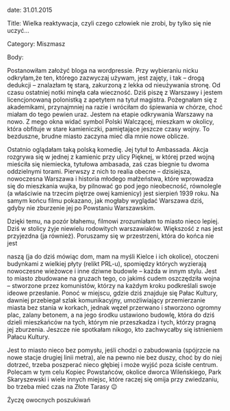 date: 31.01.2015

Title: Wielka reaktywacja, czyli czego człowiek nie zrobi, by tylko się nie uczyć…

Category: Miszmasz

Body:

Postanowiłam założyć bloga na wordpressie. Przy wybieraniu nicku odkryłam,że ten, którego zazwyczaj używam, jest zajęty, i tak – drogą dedukcji – znalazłam tę starą, zakurzoną z lekka od nieużywania stronę. Od czasu ostatniej notki minęła cała wieczność. Dziś piszę z Warszawy i jestem licencjonowaną polonistką z apetytem na tytuł magistra. Pożegnałam się z akademikami, przynajmniej na razie i wróciłam do śpiewania w chórze, choć miałam do tego pewien uraz. Jestem na etapie odkrywania Warszawy na nowo. Z mego okna widać symbol Polski Walczącej, mieszkam w okolicy, która obfituje w stare kamieniczki, pamiętające jeszcze czasy wojny. To bezduszne, brudne miasto zaczyna mieć dla mnie nowe oblicze.

Ostatnio oglądałam taką polską komedię. Jej tytuł to Ambassada. Akcja rozgrywa się w jednej z kamienic przy ulicy Pięknej, w której przed wojną mieściła się niemiecka, tytułowa ambasada, zaś czas biegnie tu dwoma oddzielnymi torami. Pierwszy z nich to realia obecne – dzisiejsza, nowoczesna Warszawa i historia młodego małżeństwa, które wprowadza się do mieszkania wujka, by pilnować go pod jego nieobecność, równolegle (a właściwie na trzecim piętrze owej kamienicy) jest sierpień 1939 roku. Na samym końcu filmu pokazano, jak mogłaby wyglądać Warszawa dziś, gdyby nie zburzenie jej po Powstaniu Warszawskim.

Dzięki temu, na pozór błahemu, filmowi zrozumiałam to miasto nieco lepiej. Dziś w stolicy żyje niewielu rodowitych warszawiaków. Większość z nas jest przyjezdna (ja również). Poruszamy się w przestrzeni, która do końca nie jest

naszą (ja do dziś mówiąc dom, mam na myśli Kielce i ich okolice), otoczeni budynkami z wielkiej płyty (relikt PRL-u), spomiędzy których wyzierają nowoczesne wieżowce i inne dziwne budowle – każda w innym stylu. Jest to miasto zbudowane na gruzach tego, co jakimś cudem oszczędziła wojna – stworzone przez komunistów, którzy na każdym kroku podkreślali swoje ideowe przesłanie. Ponoć w miejscu, gdzie dziś znajduje się Pałac Kultury, dawniej przebiegał szlak komunikacyjny, umożliwiający przemierzanie miasta bez stania w korkach, jednak węzeł przerwano i stworzono ogromny plac, zalany betonem, a na jego środku ustawiono budowlę, która do dziś dzieli mieszkańców na tych, którym nie przeszkadza i tych, którzy pragną jej zburzenia. Jeszcze nie spotkałam nikogo, kto zachwycałby się istnieniem Pałacu Kultury.

Jest to miasto nieco bez pomysłu, jeśli chodzi o zabudowania (spójrzcie na nowe stacje drugiej linii metra), ale na pewno nie bez duszy, choć by do niej dotrzeć, trzeba poszperać nieco głębiej i może wyjść poza ścisłe centrum. Polecam w tym celu Kopiec Powstańców, okolice dworca Wileńskiego, Park Skaryszewski i wiele innych miejsc, które raczej się omija przy zwiedzaniu, bo trzeba mieć czas na Złote Tarasy 😉

Życzę owocnych poszukiwań

